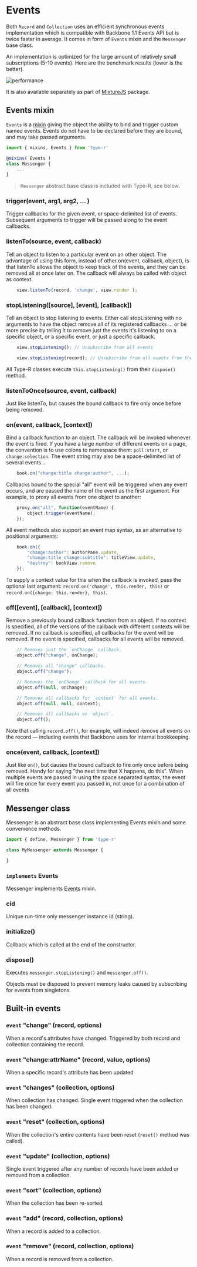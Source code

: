# Events

Both `Record` and `Collection` uses an efficient synchronous events implementation which is compatible with Backbone 1.1 Events API but is twice faster in average. It comes in form of `Events` mixin and the `Messenger` base class.

An implementation is optimized for the large amount of relatively small subscriptions (5-10 events). Here are the benchmark results (lower is the better).

![performance](./events-performance.jpg)

It is also available separately as part of [MixtureJS](https://github.com/Volicon/MixtureJS) package.

## Events mixin

`Events` is a [mixin](11_Mixins.md) giving the object the ability to bind and trigger custom named events. Events do not have to be declared before they are bound, and may take passed arguments.

```javascript
import { mixins, Events } from 'type-r'

@mixins( Events )
class Messenger {
    ...
}
```

> `Messenger` abstract base class is included with Type-R, see below.

### trigger(event, arg1, arg2, ... )

Trigger callbacks for the given event, or space-delimited list of events. Subsequent arguments to trigger will be passed along to the event callbacks.

### listenTo(source, event, callback)
Tell an object to listen to a particular event on an other object. The advantage of using this form, instead of other.on(event, callback, object), is that listenTo allows the object to keep track of the events, and they can be removed all at once later on. The callback will always be called with object as context.

```javascript
    view.listenTo(record, 'change', view.render );
```

### stopListening([source], [event], [callback])

Tell an object to stop listening to events. Either call stopListening with no arguments to have the object remove all of its registered callbacks ... or be more precise by telling it to remove just the events it's listening to on a specific object, or a specific event, or just a specific callback.

```javascript
    view.stopListening(); // Unsubscribe from all events

    view.stopListening(record); // Unsubscribe from all events from the record
```

All Type-R classes execute `this.stopListening()` from their `dispose()` method.

### listenToOnce(source, event, callback)

Just like listenTo, but causes the bound callback to fire only once before being removed.

### on(event, callback, [context])

Bind a callback function to an object. The callback will be invoked whenever the event is fired. If you have a large number of different events on a page, the convention is to use colons to namespace them: `poll:start`, or `change:selection`. The event string may also be a space-delimited list of several events...

```javascript
    book.on("change:title change:author", ...);
```

Callbacks bound to the special "all" event will be triggered when any event occurs, and are passed the name of the event as the first argument. For example, to proxy all events from one object to another:

```javascript
    proxy.on("all", function(eventName) {
        object.trigger(eventName);
    });
```

All event methods also support an event map syntax, as an alternative to positional arguments:

```javascript
    book.on({
        "change:author": authorPane.update,
        "change:title change:subtitle": titleView.update,
        "destroy": bookView.remove
    });
```

To supply a context value for this when the callback is invoked, pass the optional last argument: `record.on('change', this.render, this)` or `record.on({change: this.render}, this)`.

### off([event], [callback], [context])

Remove a previously bound callback function from an object. If no context is specified, all of the versions of the callback with different contexts will be removed. If no callback is specified, all callbacks for the event will be removed. If no event is specified, callbacks for all events will be removed.

```javascript
    // Removes just the `onChange` callback.
    object.off("change", onChange);

    // Removes all "change" callbacks.
    object.off("change");

    // Removes the `onChange` callback for all events.
    object.off(null, onChange);

    // Removes all callbacks for `context` for all events.
    object.off(null, null, context);

    // Removes all callbacks on `object`.
    object.off();
```

Note that calling `record.off()`, for example, will indeed remove all events on the record — including events that Backbone uses for internal bookkeeping.

### once(event, callback, [context])
Just like `on()`, but causes the bound callback to fire only once before being removed. Handy for saying "the next time that X happens, do this". When multiple events are passed in using the space separated syntax, the event will fire once for every event you passed in, not once for a combination of all events

## Messenger class

Messenger is an abstract base class implementing Events mixin and some convenience methods.

```javascript
import { define, Messenger } from 'type-r'

class MyMessenger extends Messenger {

}
```

### `implements` Events

Messenger implements [Events](#events-mixin) mixin.
 
### cid

Unique run-time only messenger instance id (string).

### initialize()

Callback which is called at the end of the constructor.

### dispose()

Executes `messenger.stopListening()` and `messenger.off()`.

Objects must be disposed to prevent memory leaks caused by subscribing for events from singletons.

## Built-in events

### `event` "change" (record, options)

When a record's attributes have changed. Triggered by both record and collection containing the record.

### `event` "change:attrName" (record, value, options)

When a specific record's attribute has been updated

### `event` "changes" (collection, options)

When collection has changed. Single event triggered when the collection has been changed.

### `event` "reset" (collection, options)

When the collection's entire contents have been reset (`reset()` method was called).

### `event` "update" (collection, options)

Single event triggered after any number of records have been added or removed from a collection.

### `event` "sort" (collection, options)

When the collection has been re-sorted.

### `event` "add" (record, collection, options)

When a record is added to a collection.

### `event` "remove" (record, collection, options)

When a record is removed from a collection.

